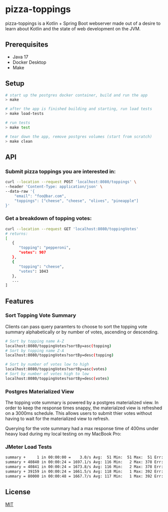 # pizza-toppings

pizza-toppings is a Kotlin + Spring Boot webserver made out of a desire to learn about Kotlin and the state of web development on the JVM.

## Prerequisites

- Java 17
- Docker Desktop
- Make

## Setup 

```bash
# start up the postgres docker container, build and run the app
> make

# after the app is finished building and starting, run load tests
> make load-tests

# run tests
> make test

# tear down the app, remove postgres volumes (start from scratch)
> make clean
```

## API
### Submit pizza toppings you are interested in:
```bash
curl --location --request POST 'localhost:8080/toppings' \
--header 'Content-Type: application/json' \
--data-raw '{
    "email": "foo@bar.com",
    "toppings": ["cheese", "cheese", "olives", "pineapple"]
}'
```
### Get a breakdown of topping votes:
```bash
curl --location --request GET 'localhost:8080/toppingVotes'
# returns:
[
   {
      "topping": "pepperoni",
      "votes": 907
   },
   {
      "topping": "cheese",
      "votes": 1043
   },
   ...
]
```
## Features
### Sort Topping Vote Summary
Clients can pass query paramters to choose to sort the topping vote summary alphabetically or by number of votes, ascending or descending.
```bash
# Sort by topping name A-Z
localhost:8080/toppingVotes?sortBy=asc(topping)
# Sort by topping name Z-A
localhost:8080/toppingVotes?sortBy=desc(topping)

# Sort by number of votes low to high
localhost:8080/toppingVotes?sortBy=asc(votes)
# Sort by number of votes high to low
localhost:8080/toppingVotes?sortBy=desc(votes)
```
### Postgres Materialized View
The topping vote summary is powered by a postgres materialized view. In order to keep the response times snappy, the materialzed view is refreshed on a 3000ms schedule. This allows users to submit thier votes without having to wait for the materialized view to refresh.

Querying for the vote summary had a max response time of 400ms under heavy load during my local testing on my MacBook Pro:
### JMeter Load Tests
```bash
summary +     1 in 00:00:00 =    3.0/s Avg:  51 Min:  51 Max:  51 Err: 0
summary + 40840 in 00:00:24 = 1697.1/s Avg: 116 Min:   2 Max: 378 Err: 0
summary = 40841 in 00:00:24 = 1673.8/s Avg: 116 Min:   2 Max: 378 Err: 0
summary + 39159 in 00:00:24 = 1661.5/s Avg: 118 Min:   1 Max: 392 Err: 0
summary = 80000 in 00:00:48 = 1667.7/s Avg: 117 Min:   1 Max: 392 Err: 0
```


## License

[MIT](https://choosealicense.com/licenses/mit/)
